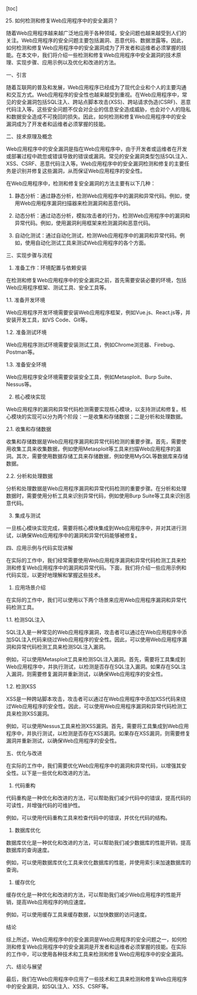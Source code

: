 
[toc]                    
                
                
25. 如何检测和修复Web应用程序中的安全漏洞？

随着Web应用程序越来越广泛地应用于各种领域，安全问题也越来越受到人们的关注。Web应用程序的安全问题主要包括漏洞、恶意代码、数据泄露等。因此，如何检测和修复Web应用程序中的安全漏洞成为了开发者和运维者必须掌握的技能。在本文中，我们将介绍一些检测和修复Web应用程序中安全漏洞的技术原理、实现步骤、应用示例以及优化和改进的方法。

一、引言

随着互联网的普及和发展，Web应用程序已经成为了现代企业和个人的主要沟通和交互方式。Web应用程序的安全性也越来越受到重视。在Web应用程序中，常见的安全漏洞包括SQL注入、跨站点脚本攻击(XSS)、跨站请求伪造(CSRF)、恶意代码注入等。这些安全问题不仅会对企业的信息安全造成威胁，也会对个人的隐私和数据安全造成不可挽回的损失。因此，如何检测和修复Web应用程序中的安全漏洞成为了开发者和运维者必须掌握的技能。

二、技术原理及概念

Web应用程序中的安全漏洞是指在Web应用程序中，由于开发者或运维者在开发或部署过程中疏忽或错误导致的错误或漏洞。常见的安全漏洞类型包括SQL注入、XSS、CSRF、恶意代码注入等。Web应用程序中的安全漏洞检测和修复的主要任务是识别并修复这些漏洞，从而保证Web应用程序的安全性。

在Web应用程序中，检测和修复安全漏洞的方法主要有以下几种：

1. 静态分析：通过静态分析，检测Web应用程序中的漏洞和异常代码。例如，使用Web应用程序漏洞扫描器来检测漏洞和恶意代码。

2. 动态分析：通过动态分析，模拟攻击者的行为，检测Web应用程序中的漏洞和异常代码。例如，使用漏洞利用框架来检测漏洞和恶意代码。

3. 自动化测试：通过自动化测试，检测Web应用程序中的漏洞和异常代码。例如，使用自动化测试工具来测试Web应用程序的各个方面。

三、实现步骤与流程

1. 准备工作：环境配置与依赖安装

在检测和修复Web应用程序中的安全漏洞之前，首先需要安装必要的环境，包括Web应用程序框架、测试工具、安全工具等。

1.1. 准备开发环境

Web应用程序开发环境需要安装Web应用程序框架，例如Vue.js、React.js等，并安装开发工具，如VS Code、Git等。

1.2. 准备测试环境

Web应用程序测试环境需要安装测试工具，例如Chrome浏览器、Firebug、Postman等。

1.3. 准备安全环境

Web应用程序安全环境需要安装安全工具，例如Metasploit、Burp Suite、Nessus等。

2. 核心模块实现

Web应用程序的漏洞和异常代码检测需要实现核心模块，以支持测试和修复。核心模块的实现可以分为两个阶段：一是收集和存储数据；二是分析和处理数据。

2.1. 收集和存储数据

收集和存储数据是Web应用程序漏洞和异常代码检测的重要步骤。首先，需要使用收集工具来收集数据，例如使用Metasploit等工具来扫描Web应用程序的漏洞。其次，需要使用数据存储工具来存储数据，例如使用MySQL等数据库来存储数据。

2.2. 分析和处理数据

分析和处理数据是Web应用程序漏洞和异常代码检测的重要步骤。在分析和处理数据时，需要使用分析工具来识别异常代码，例如使用Burp Suite等工具来识别恶意代码。

3. 集成与测试

一旦核心模块实现完成，需要将核心模块集成到Web应用程序中，并对其进行测试，以确保Web应用程序中的漏洞和异常代码能够被修复。

四、应用示例与代码实现讲解

在实际的工作中，我们经常需要使用Web应用程序漏洞和异常代码检测工具来检测和修复Web应用程序中的漏洞和异常代码。下面，我们将介绍一些应用示例和代码实现，以更好地理解和掌握这些技术。

1. 应用场景介绍

在实际的工作中，我们可以使用以下两个场景来应用Web应用程序漏洞和异常代码检测工具。

1.1. 检测SQL注入

SQL注入是一种常见的Web应用程序漏洞，攻击者可以通过在Web应用程序中添加SQL注入代码来绕过Web应用程序的安全性。因此，可以使用Web应用程序漏洞和异常代码检测工具来检测SQL注入漏洞。

例如，可以使用Metasploit工具来检测SQL注入漏洞。首先，需要将工具集成到Web应用程序中，并执行测试，以检测是否存在SQL注入漏洞。如果存在SQL注入漏洞，则需要修复漏洞并重新测试，以确保Web应用程序的安全性。

1.2. 检测XSS

XSS是一种跨站脚本攻击，攻击者可以通过在Web应用程序中添加XSS代码来绕过Web应用程序的安全性。因此，可以使用Web应用程序漏洞和异常代码检测工具来检测XSS漏洞。

例如，可以使用Nessus工具来检测XSS漏洞。首先，需要将工具集成到Web应用程序中，并执行测试，以检测是否存在XSS漏洞。如果存在XSS漏洞，则需要修复漏洞并重新测试，以确保Web应用程序的安全性。

五、优化与改进

在实际的工作中，我们需要优化Web应用程序中的漏洞和异常代码，以增强其安全性。以下是一些优化和改进的方法。

1. 代码重构

代码重构是一种优化和改进的方法，可以帮助我们减少代码中的错误，提高代码的可读性，并增强代码的可维护性。

例如，可以使用代码重构工具来检查代码中的错误，并优化代码的结构。

1. 数据库优化

数据库优化是一种优化和改进的方法，可以帮助我们减少数据库的性能开销，提高数据库的查询速度。

例如，可以使用数据库优化工具来优化数据库的性能，并使用索引来加速数据库的查询。

1. 缓存优化

缓存优化是一种优化和改进的方法，可以帮助我们减少Web应用程序的性能开销，提高Web应用程序的响应速度。

例如，可以使用缓存工具来缓存数据，以加快数据的访问速度。

结论

综上所述，Web应用程序中的安全漏洞是Web应用程序的安全问题之一，如何检测和修复Web应用程序中的安全漏洞是开发者和运维者必须掌握的技能。在实际的工作中，可以使用各种技术和工具来检测和修复Web应用程序中的安全漏洞。

六、结论与展望

最后，我们在Web应用程序中应用了一些技术和工具来检测和修复Web应用程序中的安全漏洞，如SQL注入、XSS、CSRF等。

